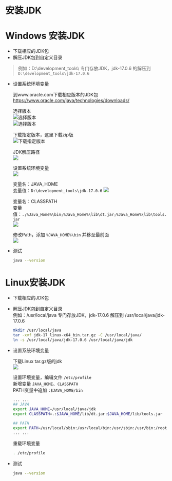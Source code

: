 安装JDK
==

# Windows 安装JDK
* 下载相应的JDK包
* 解压JDK包到自定义目录
>例如：D:\development_tools\ 专门存放JDK，jdk-17.0.6 的解压到 `D:\development_tools\jdk-17.0.6`
* 设置系统环境变量


    到www.oracle.com下载相应版本的JDK包  
    https://www.oracle.com/java/technologies/downloads/

    选择版本  
    ![选择版本](./images/jdk/selectJDKedit01.png)  
    ![选择版本](./images/jdk/selectJDKedit02.png)  

    下载指定版本，这里下载zip版  
    ![下载指定版本](./images/jdk/downJDK.png)


    JDK解压路径  
    ![](./images/jdk/jdkInstallPath.png)


    设置系统环境变量  
    ![](./images/jdk/settingSystemPath.png)

    变量名：JAVA_HOME  
    变量值：`D:\development_tools\jdk-17.0.6`
    ![](./images/jdk/JAVA_HOME.png)

    变量名：CLASSPATH  
    变量值：`.;%Java_Home%\bin;%Java_Home%\lib\dt.jar;%Java_Home%\lib\tools.jar`  
    ![](./images/jdk/CLASSPATH.png)

    修改Path，添加 `%JAVA_HOME%\bin` 并移至最前面  
    ![](./images/jdk/modifyPath.png)
    
* 测试
    ```bash
    java --version
    ```

# Linux安装JDK
* 下载相应的JDK包
* 解压JDK包到自定义目录  
    例如：/usr/local/java 专门存放JDK，jdk-17.0.6 解压到 /usr/local/java/jdk-17.0.6
    ```bash
    mkdir /usr/local/java
    tar -xvf jdk-17_linux-x64_bin.tar.gz -C /usr/local/java/  
    ln -s /usr/local/java/jdk-17.0.6 /usr/local/java/jdk 
    ```

* 设置系统环境变量


    下载Linux tar.gz版的jdk  
    ![](./images/jdk/jdk_linux_edit.png)

    设置环境变量，编辑文件 `/etc/profile`  
    新增变量 `JAVA_HOME`、`CLASSPATH`   
    PATH变量中追加 `:$JAVA_HOME/bin`  

    ```bash
    ... ...
    ## JAVA
    export JAVA_HOME=/usr/local/java/jdk
    export CLASSPATH=.:$JAVA_HOME/lib/dt.jar:$JAVA_HOME/lib/tools.jar

    ## PATH
    export PATH=/usr/local/sbin:/usr/local/bin:/usr/sbin:/usr/bin:/root/bin:$JAVA_HOME/bin
    ... ...

    ```

    重载环境变量
    ```bash
    . /etc/profile
    ```
    
* 测试
    ```bash
    java --version
    ```

